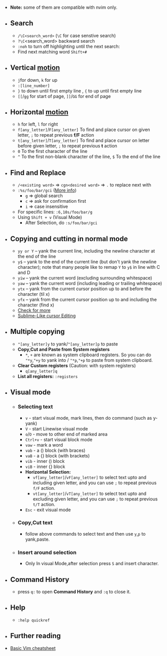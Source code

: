 - **Note:** some of them are compatible with nvim only.
- ## Search
  - `/\C<search_word>` (`\C` for case senstive search)
  - `?\C`<search_word> backward search
  - `:noh` to turn off highlighting until the next search:
  - Find next matching word  `Shift+#`
  
- ## Vertical [motion](https://vimhelp.org/motion.txt.html#up-down-motions)
  - `j`for down, `k` for up
  - `:[line_number]` 
  - `}` to down until first empty line , `{` to up until first empty line
  - `[[`/`gg` for start of page, `]]`/`GG` for end of page

- ## Horizontal [motion](https://vimhelp.org/motion.txt.html#left-right-motions)
  - `h` for left, `l` for right
  - `f[any_letter]`/`F[any_letter]` To find and place cursor on given letter, `;` to repeat previous **f/F** action
  - `t[any_letter]`/`T[any_letter]` To find and place cursor on letter before given letter, `;` to repeat previous **t** action
  - `0` To the first character of the line
  - `^` To the first non-blank character of the line, `$` To the end of the line

- ## Find and Replace
  - `/<existing word>` => `cgn<desired word>` => `.` to replace next <existing word> with <desired word>
  - `:%s/foo/bar/gci` ([More info](https://stackoverflow.com/a/61357487))
    - `g` => global search
    - `c` => ask for confirmation first
    - `i` => case insensitive
  - For specific lines: `:6,10s/foo/bar/g`
  - Using `Shift + v` (Visual Mode)
    - After Selection, do `:s/foo/bar/gci`

- ## Copying and cutting in normal mode
  - `yy or Y` – yank the current line, including the newline character at the end of the line
  - `y$` – yank to the end of the current line (but don't yank the newline character); note that many people like to remap `Y` to `y$` in line with C and D
  - `yiw` – yank the current word (excluding surrounding whitespace)
  - `yaw` – yank the current word (including leading or trailing whitespace)
  - `ytx` – yank from the current cursor position up to and before the character (til x)
  - `yfx` – yank from the current cursor position up to and including the character (find x)
  - [Check for more](https://vim.fandom.com/wiki/Copy,_cut_and_paste)
  - [ Sublime-Like cursor Editing ](https://stackoverflow.com/questions/11784408/vim-multiline-editing-like-in-sublimetext)
  
- ## Multiple copying
  - `"[any_letter]y` to yank/`"[any_letter]p` to paste 
  - **Copy,Cut and Paste from System registers**
    - `*`, `+` are known as system clipboard registers. So you can do `"*y`,`"+y` to yank into / `"*p`,`"+p` to paste from system clipboard.
  - **Clear Custom registers** (Caution: with system registers) 
    - `q[any_letter]q`
  - **List all registers:** `:registers`
  
- ## Visual mode
  - ### Selecting text
    - `v` - start visual mode, mark lines, then do command (such as y-yank)
    - `V` - start Linewise visual mode
    - `o`/`O` - move to other end of marked area
    - `Ctrl+v` - start visual block mode
    - `vaw` - mark a word
    - `vab` - a () block (with braces)
    - `vaB` - a {} block (with brackets)
    - `vib` - inner () block
    - `viB` - inner {} block
    - **Horizontal Selection:**
      - `vf[any_letter]`/`vF[any_letter]` to select text upto and including given letter, and you can use `;` to repeat previous `f/F` action.
      - `vt[any_letter]`/`vT[any_letter]` to select text upto and excluding given letter, and you can use `;` to repeat previous `t/T` action.
    - `Esc` - exit visual mode
  - ### Copy,Cut text
    - follow above commands to select text and then use `y`,`p` to yank,paste. 
  - ### Insert around selection
    - Only In visual Mode,after selection press `S` and insert character.

- ## Command History
  - press `q:` to open **Command History** and `:q` to close it.
  
- ## Help
  - `:help quickref`
  
- ## Further reading
- [Basic Vim cheatsheet](https://www.worldtimzone.com/res/vi.html)
